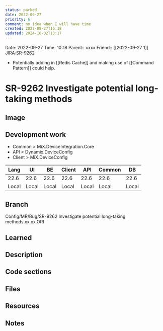 ```yaml
---
status: parked
date: 2022-09-27
priority: 6
comment: no idea when I will have time
created: 2022-09-27T16:18
updated: 2024-10-02T13:17
---
```


Date: 2022-09-27 Time: 10:18
Parent:: xxxx
Friend:: [[2022-09-27 1]]
JIRA:SR-9262

- Potentially adding in [[Redis Cache]] and making use of [[Command Pattern]] could help.

# SR-9262 Investigate potential long-taking methods

## Image


## Development work

- Common > MiX.DeviceIntegration.Core
- API > Dynamix.DeviceConfig
- Client > MiX.DeviceConfig

| Lang  | UI    | BE    | Client | API   | Common | DB    |
| ----- | ----- | ----- | ------ | ----- | ------ | ----- |
| 22.6  | 22.6  | 22.6  | 22.6   | 22.6  | 22.6   | 22.6  |
| Local | Local | Local | Local  | Local | Local  | Local |

## Branch
Config/MR/Bug/SR-9262 Investigate potential long-taking methods.xx.xx.ORI

## Learned

## Description

## Code sections

## Files

## Resources

## Notes

